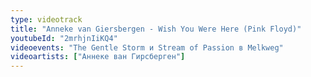 ```yaml
---
type: videotrack
title: "Anneke van Giersbergen - Wish You Were Here (Pink Floyd)"
youtubeId: "2mrhjnIiKQ4"
videoevents: "The Gentle Storm и Stream of Passion в Melkweg"
videoartists: ["Аннеке ван Гирсберген"]
---
```

